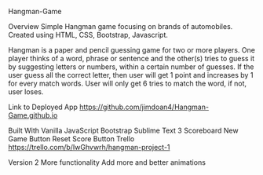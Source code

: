Hangman-Game

Overview
Simple Hangman game focusing on brands of automobiles. Created using HTML, CSS, Bootstrap, Javascript.

Hangman is a paper and pencil guessing game for two or more players. One player thinks of a word, phrase or sentence and the other(s) tries to guess it by suggesting letters or numbers, within a certain number of guesses. If the user guess all the correct letter, then user will get 1 point and increases by 1 for every match words. User will only get 6 tries to match the word, if not, user loses.

Link to Deployed App
https://github.com/jimdoan4/Hangman-Game.github.io

Built With
Vanilla JavaScript
Bootstrap
Sublime Text 3
Scoreboard
New Game Button
Reset Score Button
Trello
https://trello.com/b/IwGhvwrh/hangman-project-1

Version 2
More functionality
Add more and better animations



